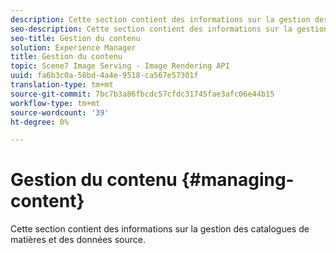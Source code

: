 ```yaml
---
description: Cette section contient des informations sur la gestion des catalogues de matières et des données source.
seo-description: Cette section contient des informations sur la gestion des catalogues de matières et des données source.
seo-title: Gestion du contenu
solution: Experience Manager
title: Gestion du contenu
topic: Scene7 Image Serving - Image Rendering API
uuid: fa6b3c0a-58bd-4a4e-9518-ca567e57301f
translation-type: tm+mt
source-git-commit: 7bc7b3a86fbcdc57cfdc31745fae3afc06e44b15
workflow-type: tm+mt
source-wordcount: '39'
ht-degree: 0%

---
```



# Gestion du contenu {#managing-content}

Cette section contient des informations sur la gestion des catalogues de matières et des données source.

